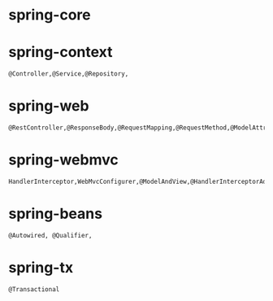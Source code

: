 # spring-core

# spring-context

    @Controller,@Service,@Repository,

# spring-web
    
    @RestController,@ResponseBody,@RequestMapping,@RequestMethod,@ModelAttribute,@PathVariable

# spring-webmvc

    HandlerInterceptor,WebMvcConfigurer,@ModelAndView,@HandlerInterceptorAdapter,DispatcherServlet

# spring-beans

    @Autowired, @Qualifier,        

# spring-tx

    @Transactional